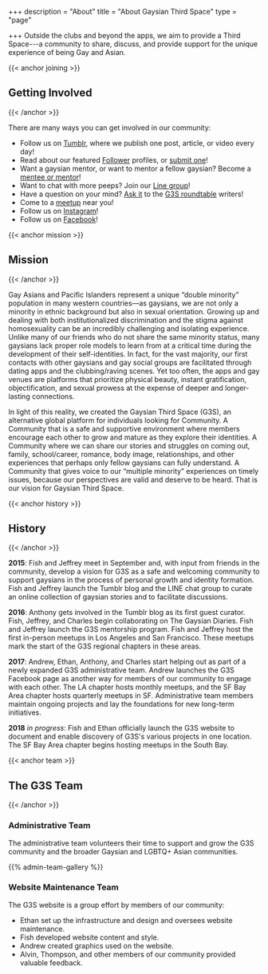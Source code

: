 +++
description = "About"
title = "About Gaysian Third Space"
type = "page"

+++
Outside the clubs and beyond the apps, we aim to provide a Third Space---a community to share, discuss, and provide support for the unique experience of being Gay and Asian.

{{< anchor joining >}}
## <i class="header-icon fa fa-fw fa-exclamation-circle hidden-xs"></i> Getting Involved
{{< /anchor >}}

There are many ways you can get involved in our community:

- Follow us on [Tumblr](//gaysianthirdspace.tumblr.com), where we publish one post, article, or video every day!
- Read about our featured [Follower](//gaysianthirdspace.tumblr.com/tagged/followerfriday) profiles, or [submit one](//docs.google.com/forms/d/e/1FAIpQLScSt3WZ6ZstkFKPDVhh88wLADOjN7w61tfParCQTbQ1jrsZRA/viewform)!
- Want a gaysian mentor, or want to mentor a fellow gaysian? Become a [mentee or mentor](/programs#mentorship)!
- Want to chat with more peeps? Join our [Line group](/programs#linechat)!
- Have a question on your mind? [Ask it](//gaysianthirdspace.tumblr.com/writers-roundtable) to the [G3S roundtable](//gaysianthirdspace.tumblr.com/tagged/askG3S/chrono) writers!
- Come to a [meetup](/meetups) near you!
- Follow us on [Instagram](//www.instagram.com/gaysianthirdspace/)!
- Follow us on [Facebook](//www.facebook.com/gaysianthirdspace)!


{{< anchor mission >}}
## <i class="header-icon fa fa-fw fa-rocket hidden-xs"></i> Mission
{{< /anchor >}}

Gay Asians and Pacific Islanders represent a unique “double minority” population in many western countries&mdash;as gaysians, we are not only a minority in ethnic background but also in sexual orientation. Growing up and dealing with both institutionalized discrimination and the stigma against homosexuality can be an incredibly challenging and isolating experience. Unlike many of our friends who do not share the same minority status, many gaysians lack proper role models to learn from at a critical time during the development of their self-identities. In fact, for the vast majority, our first contacts with other gaysians and gay social groups are facilitated through dating apps and the clubbing/raving scenes. Yet too often, the apps and gay venues are platforms that prioritize physical beauty, instant gratification, objectification, and sexual prowess at the expense of deeper and longer-lasting connections.

In light of this reality, we created the Gaysian Third Space (G3S), an alternative global platform for individuals looking for Community. A Community that is a safe and supportive environment where members encourage each other to grow and mature as they explore their identities. A Community where we can share our stories and struggles on coming out, family, school/career, romance, body image, relationships, and other experiences that perhaps only fellow gaysians can fully understand. A Community that gives voice to our “multiple minority” experiences on timely issues, because our perspectives are valid and deserve to be heard. That is our vision for Gaysian Third Space.


{{< anchor history >}}
## <i class="header-icon fa fa-fw fa-history hidden-xs"></i> History
{{< /anchor >}}

__2015__: Fish and Jeffrey meet in September and, with input from friends in the community, develop a vision for G3S as a safe and welcoming community to support gaysians in the process of personal growth and identity formation. Fish and Jeffrey launch the Tumblr blog and the LINE chat group to curate an online collection of gaysian stories and to facilitate discussions.

__2016__: Anthony gets involved in the Tumblr blog as its first guest curator. Fish, Jeffrey, and Charles begin collaborating on The Gaysian Diaries. Fish and Jeffrey launch the G3S mentorship program. Fish and Jeffrey host the first in-person meetups in Los Angeles and San Francisco. These meetups mark the start of the G3S regional chapters in these areas.

__2017__: Andrew, Ethan, Anthony, and Charles start helping out as part of a newly expanded G3S administrative team. Andrew launches the G3S Facebook page as another way for members of our community to engage with each other. The LA chapter hosts monthly meetups, and the SF Bay Area chapter hosts quarterly meetups in SF. Administrative team members maintain ongoing projects and lay the foundations for new long-term initiatives.

__2018__ *in progress*: Fish and Ethan officially launch the G3S website to document and enable discovery of G3S's various projects in one location. The SF Bay Area chapter begins hosting meetups in the South Bay.


{{< anchor team >}}
## <i class="header-icon fa fa-fw fa-users hidden-xs"></i> The G3S Team
{{< /anchor >}}

### Administrative Team

The administrative team volunteers their time to support and grow the G3S community and the broader Gaysian and LGBTQ+ Asian communities.

{{% admin-team-gallery %}}

### Website Maintenance Team

The G3S website is a group effort by members of our community:

- Ethan set up the infrastructure and design and oversees website maintenance.
- Fish developed website content and style.
- Andrew created graphics used on the website.
- Alvin, Thompson, and other members of our community provided valuable feedback.

